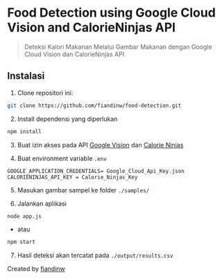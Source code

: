 # Food Detection using Google Cloud Vision and CalorieNinjas API

> Deteksi Kalori Makanan Melalui Gambar Makanan dengan Google Cloud Vision dan CalorieNinjas API

## Instalasi

1. Clone repositori ini:

```bash
git clone https://github.com/fiandinw/food-detection.git
```

2. Install dependensi yang diperlukan

```bash
npm install
```

3. Buat izin akses pada API [Google Vision](https://cloud.google.com/vision) dan [Calorie Ninjas](https://calorieninjas.com/)

4. Buat environment variable `.env`

```env
GOOGLE_APPLICATION_CREDENTIALS= Google_Cloud_Api_Key.json
CALORIENINJAS_API_KEY = Calorie_Ninjas_Key
```
5. Masukan gambar sampel ke folder `./samples/`

6. Jalankan aplikasi

```bash
node app.js
```

- atau

```bash
npm start
```

7. Hasil deteksi akan tercatat pada `./output/results.csv`

Created by [fiandinw](https://github.com/fiandinw)